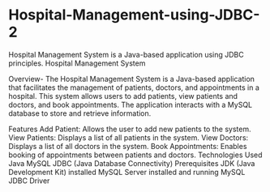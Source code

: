# Hospital-Management-using-JDBC-2
Hospital Management System is a Java-based application using JDBC principles.
Hospital Management System

Overview-
The Hospital Management System is a Java-based application that facilitates the management of patients, doctors, and appointments in a hospital. This system allows users to add patients, view patients and doctors, and book appointments. The application interacts with a MySQL database to store and retrieve information.

Features
Add Patient: Allows the user to add new patients to the system.
View Patients: Displays a list of all patients in the system.
View Doctors: Displays a list of all doctors in the system.
Book Appointments: Enables booking of appointments between patients and doctors.
Technologies Used
Java
MySQL
JDBC (Java Database Connectivity)
Prerequisites
JDK (Java Development Kit) installed
MySQL Server installed and running
MySQL JDBC Driver
